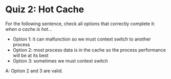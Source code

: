 # Quiz 2: Hot Cache

For the following sentence, check all options that correctly complete it: *when a cache is hot...*

- Option 1: it can malfunction so we must context switch to another process
- Option 2: most process data is in the cache so the process performance will be at its best
- Option 3: sometimes we must context switch

A: Option 2 and 3 are valid.